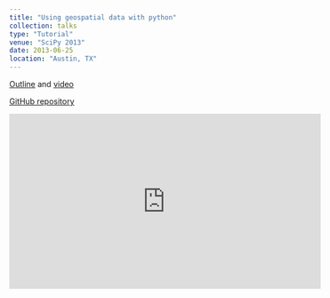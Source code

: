 ```yaml
---
title: "Using geospatial data with python"
collection: talks
type: "Tutorial"
venue: "SciPy 2013"
date: 2013-06-25
location: "Austin, TX"
---
```


[Outline](https://conference.scipy.org/scipy2013/tutorial_detail.php?id=110) and [video](https://www.youtube.com/watch?v=1fzQKMp_tdE)

[GitHub repository](https://github.com/kjordahl/SciPy2013)

<iframe width="560" height="315" src="https://www.youtube-nocookie.com/embed/1fzQKMp_tdE" title="YouTube video player" frameborder="0" allow="accelerometer; autoplay; clipboard-write; encrypted-media; gyroscope; picture-in-picture" allowfullscreen></iframe>
